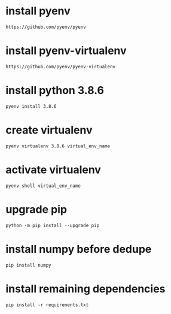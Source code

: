 # install pyenv
`https://github.com/pyenv/pyenv`

# install pyenv-virtualenv
`https://github.com/pyenv/pyenv-virtualenv`

# install python 3.8.6
`pyenv install 3.8.6`

# create virtualenv
`pyenv virtualenv 3.8.6 virtual_env_name`

# activate virtualenv
`pyenv shell virtual_env_name`

# upgrade pip
`python -m pip install --upgrade pip`

# install numpy before dedupe
`pip install numpy`

# install remaining dependencies
`pip install -r requirements.txt`
